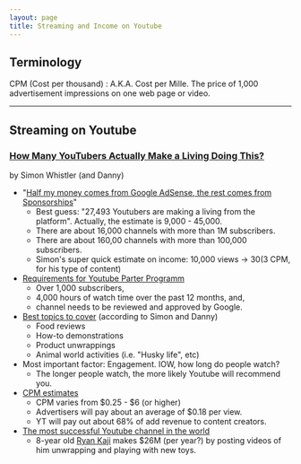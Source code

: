 ```yaml
---
layout: page
title: Streaming and Income on Youtube 
---
```

## Terminology
CPM (Cost per thousand)
: A.K.A. Cost per Mille. The price of 1,000 advertisement impressions on one web page or video.

---

## Streaming on Youtube
### [How Many YouTubers Actually Make a Living Doing This?](https://youtu.be/L7e0tkXPOjA)
by Simon Whistler (and Danny)
- "[Half my money comes from Google AdSense, the rest comes from Sponsorships](https://youtu.be/L7e0tkXPOjA?t=216)"
  - Best guess: "27,493 Youtubers are making a living from the platform". Actually, the estimate is 9,000 - 45,000.
  - There are about 16,000 channels with more than 1M subscribers.
  - There are about 160,00 channels with more than 100,000 subscribers.
  - Simon's super quick estimate on income: 10,000 views -> $30 ($3 CPM, for his type of content) 
- [Requirements for Youtube Parter Programm](https://youtu.be/L7e0tkXPOjA?t=666)
  - Over 1,000 subscribers,
  - 4,000 hours of watch time over the past 12 months, and,
  - channel needs to be reviewed and approved by Google.
- [Best topics to cover](https://youtu.be/L7e0tkXPOjA?t=766) (according to Simon and Danny)
  - Food reviews
  - How-to demonstrations
  - Product unwrappings
  - Animal world activities (i.e. "Husky life", etc)
- Most important factor: Engagement. IOW, how long do people watch?
  - The longer people watch, the more likely Youtube will recommend you.
- [CPM estimates](https://youtu.be/L7e0tkXPOjA?t=863)
  - CPM varies from $0.25 - $6 (or higher)
  - Advertisers will pay about an average of $0.18 per view.
  - YT will pay out about 68% of add revenue to content creators.
- [The most successful Youtube channel in the world]()
  - 8-year old [Ryan Kaji](https://www.youtube.com/channel/UChGJGhZ9SOOHvBB0Y4DOO_w) makes $26M (per year?) by posting videos of him unwrapping and playing with new toys.
